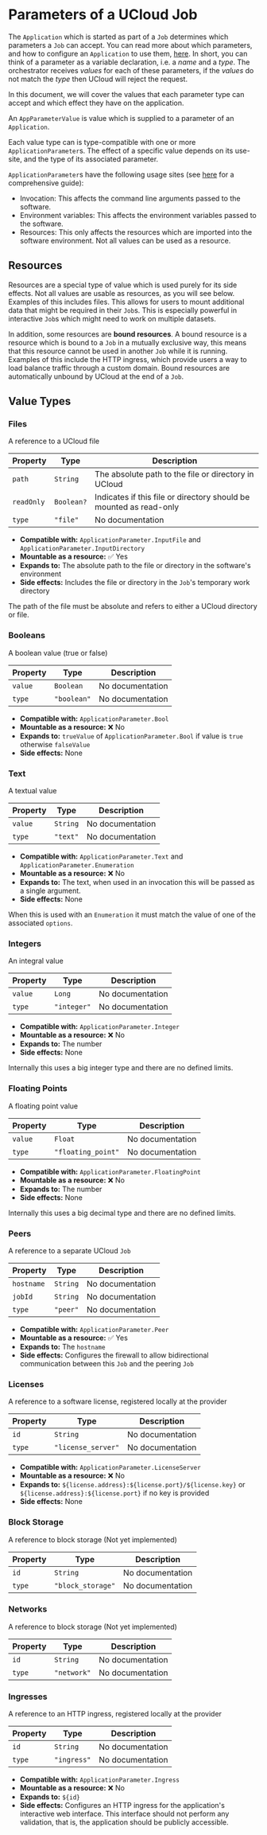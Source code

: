 # Parameters of a UCloud Job

The `Application` which is started as part of a `Job` determines which parameters a `Job` can accept. You can read more
about which parameters, and how to configure an `Application` to use
them, [here](/backend/app-store-service/wiki/apps.md). In short, you can think of a parameter as a variable declaration,
i.e. a _name_ and a _type_. The orchestrator receives _values_ for each of these parameters, if the _values_ do not
match the _type_ then UCloud will reject the request.

In this document, we will cover the values that each parameter type can accept and which effect they have on the
application.

<!-- typedoc:dk.sdu.cloud.app.store.api.AppParameterValue-->
<!--<editor-fold desc="Generated documentation">-->
An `AppParameterValue` is value which is supplied to a parameter of an `Application`.

    
Each value type can is type-compatible with one or more `ApplicationParameter`s. The effect of a specific value depends
on its use-site, and the type of its associated parameter.

`ApplicationParameter`s have the following usage sites (see [here](/backend/app-store-service/wiki/apps.md) for a 
comprehensive guide):

- Invocation: This affects the command line arguments passed to the software.
- Environment variables: This affects the environment variables passed to the software.
- Resources: This only affects the resources which are imported into the software environment. Not all values can be
  used as a resource.



<!--</editor-fold>-->
<!-- /typedoc:dk.sdu.cloud.app.store.api.AppParameterValue-->

## Resources

Resources are a special type of value which is used purely for its side effects. Not all values are usable as resources,
as you will see below. Examples of this includes files. This allows for users to mount additional data that might be
required in their `Job`s. This is especially powerful in interactive `Job`s which might need to work on multiple
datasets.

In addition, some resources are __bound resources__. A bound resource is a resource which is bound to a `Job` in a
mutually exclusive way, this means that this resource cannot be used in another `Job` while it is running. Examples
of this include the HTTP ingress, which provide users a way to load balance traffic through a custom domain. Bound
resources are automatically unbound by UCloud at the end of a `Job`.

## Value Types

### Files

<!-- typedoc:dk.sdu.cloud.app.store.api.AppParameterValue.File:includeProps=true-->
<!--<editor-fold desc="Generated documentation">-->
A reference to a UCloud file

| Property | Type | Description |
|----------|------|-------------|
| `path` | `String` | The absolute path to the file or directory in UCloud |
| `readOnly` | `Boolean?` | Indicates if this file or directory should be mounted as read-only |
| `type` | `"file"` | No documentation |

    
- __Compatible with:__ `ApplicationParameter.InputFile` and `ApplicationParameter.InputDirectory`
- __Mountable as a resource:__ ✅ Yes
- __Expands to:__ The absolute path to the file or directory in the software's environment
- __Side effects:__ Includes the file or directory in the `Job`'s temporary work directory
    
The path of the file must be absolute and refers to either a UCloud directory or file.



<!--</editor-fold>-->
<!-- /typedoc-->

### Booleans

<!-- typedoc:dk.sdu.cloud.app.store.api.AppParameterValue.Bool:includeProps=true-->
<!--<editor-fold desc="Generated documentation">-->
A boolean value (true or false)

| Property | Type | Description |
|----------|------|-------------|
| `value` | `Boolean` | No documentation |
| `type` | `"boolean"` | No documentation |

    
- __Compatible with:__ `ApplicationParameter.Bool`
- __Mountable as a resource:__ ❌ No
- __Expands to:__ `trueValue` of `ApplicationParameter.Bool` if value is `true` otherwise `falseValue`
- __Side effects:__ None



<!--</editor-fold>-->
<!-- /typedoc-->

### Text

<!-- typedoc:dk.sdu.cloud.app.store.api.AppParameterValue.Text:includeProps=true-->
<!--<editor-fold desc="Generated documentation">-->
A textual value

| Property | Type | Description |
|----------|------|-------------|
| `value` | `String` | No documentation |
| `type` | `"text"` | No documentation |

    
- __Compatible with:__ `ApplicationParameter.Text` and `ApplicationParameter.Enumeration`
- __Mountable as a resource:__ ❌ No
- __Expands to:__ The text, when used in an invocation this will be passed as a single argument.
- __Side effects:__ None

When this is used with an `Enumeration` it must match the value of one of the associated `options`.



<!--</editor-fold>-->
<!-- /typedoc-->

### Integers

<!-- typedoc:dk.sdu.cloud.app.store.api.AppParameterValue.Integer:includeProps=true-->
<!--<editor-fold desc="Generated documentation">-->
An integral value

| Property | Type | Description |
|----------|------|-------------|
| `value` | `Long` | No documentation |
| `type` | `"integer"` | No documentation |


- __Compatible with:__ `ApplicationParameter.Integer`
- __Mountable as a resource:__ ❌ No
- __Expands to:__ The number
- __Side effects:__ None

Internally this uses a big integer type and there are no defined limits.



<!--</editor-fold>-->
<!-- /typedoc-->

### Floating Points

<!-- typedoc:dk.sdu.cloud.app.store.api.AppParameterValue.FloatingPoint:includeProps=true-->
<!--<editor-fold desc="Generated documentation">-->
A floating point value

| Property | Type | Description |
|----------|------|-------------|
| `value` | `Float` | No documentation |
| `type` | `"floating_point"` | No documentation |

    
- __Compatible with:__ `ApplicationParameter.FloatingPoint`
- __Mountable as a resource:__ ❌ No
- __Expands to:__ The number
- __Side effects:__ None

Internally this uses a big decimal type and there are no defined limits.



<!--</editor-fold>-->
<!-- /typedoc-->

### Peers

<!-- typedoc:dk.sdu.cloud.app.store.api.AppParameterValue.Peer:includeProps=true-->
<!--<editor-fold desc="Generated documentation">-->
A reference to a separate UCloud `Job`

| Property | Type | Description |
|----------|------|-------------|
| `hostname` | `String` | No documentation |
| `jobId` | `String` | No documentation |
| `type` | `"peer"` | No documentation |

    
- __Compatible with:__ `ApplicationParameter.Peer`
- __Mountable as a resource:__ ✅ Yes
- __Expands to:__ The `hostname`
- __Side effects:__ Configures the firewall to allow bidirectional communication between this `Job` and the peering 
  `Job`



<!--</editor-fold>-->
<!-- /typedoc-->

### Licenses

<!-- typedoc:dk.sdu.cloud.app.store.api.AppParameterValue.License:includeProps=true-->
<!--<editor-fold desc="Generated documentation">-->
A reference to a software license, registered locally at the provider

| Property | Type | Description |
|----------|------|-------------|
| `id` | `String` | No documentation |
| `type` | `"license_server"` | No documentation |

    
- __Compatible with:__ `ApplicationParameter.LicenseServer`
- __Mountable as a resource:__ ❌ No
- __Expands to:__ `${license.address}:${license.port}/${license.key}` or 
  `${license.address}:${license.port}` if no key is provided
- __Side effects:__ None



<!--</editor-fold>-->
<!-- /typedoc-->

### Block Storage

<!-- typedoc:dk.sdu.cloud.app.store.api.AppParameterValue.BlockStorage:includeProps=true-->
<!--<editor-fold desc="Generated documentation">-->
A reference to block storage (Not yet implemented)

| Property | Type | Description |
|----------|------|-------------|
| `id` | `String` | No documentation |
| `type` | `"block_storage"` | No documentation |




<!--</editor-fold>-->
<!-- /typedoc-->

### Networks

<!-- typedoc:dk.sdu.cloud.app.store.api.AppParameterValue.Network:includeProps=true-->
<!--<editor-fold desc="Generated documentation">-->
A reference to block storage (Not yet implemented)

| Property | Type | Description |
|----------|------|-------------|
| `id` | `String` | No documentation |
| `type` | `"network"` | No documentation |




<!--</editor-fold>-->
<!-- /typedoc-->

### Ingresses

<!-- typedoc:dk.sdu.cloud.app.store.api.AppParameterValue.Ingress:includeProps=true-->
<!--<editor-fold desc="Generated documentation">-->
A reference to an HTTP ingress, registered locally at the provider

| Property | Type | Description |
|----------|------|-------------|
| `id` | `String` | No documentation |
| `type` | `"ingress"` | No documentation |

    
- __Compatible with:__ `ApplicationParameter.Ingress`
- __Mountable as a resource:__ ❌ No
- __Expands to:__ `${id}`
- __Side effects:__ Configures an HTTP ingress for the application's interactive web interface. This interface should
  not perform any validation, that is, the application should be publicly accessible.



<!--</editor-fold>-->
<!-- /typedoc-->
